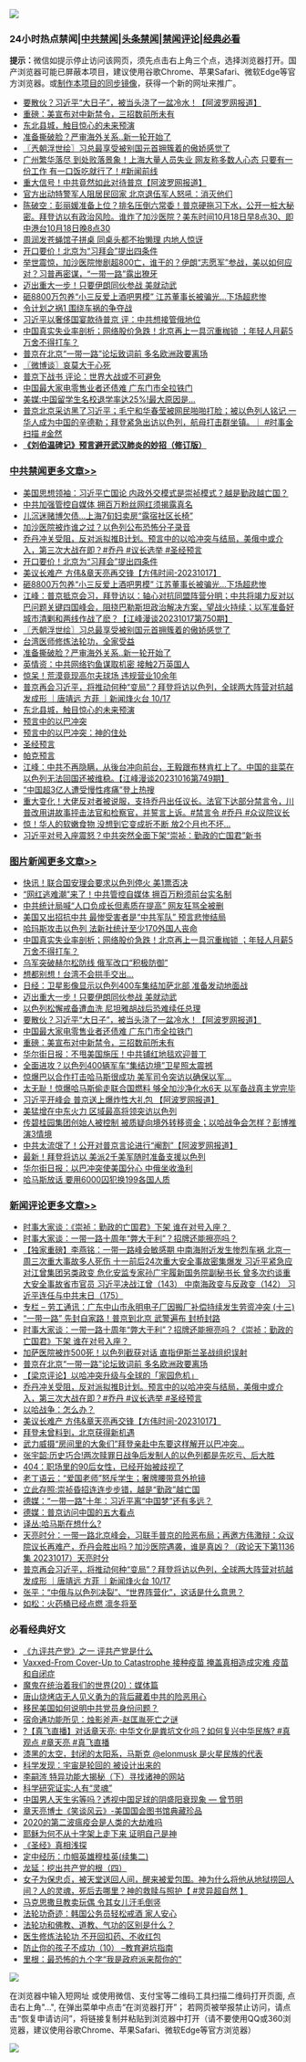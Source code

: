 ![](https://raw.githubusercontent.com/jsvpn/jsproxy/dev/64photo/fqnews-qr.jpg)

<div id="tt">
<h3>24小时热点禁闻|<a href="#%E4%B8%AD%E5%85%B1%E7%A6%81%E9%97%BB%E6%9B%B4%E5%A4%9A%E6%96%87%E7%AB%A0">中共禁闻</a>|<a href="#%E5%9B%BE%E7%89%87%E6%96%B0%E9%97%BB%E6%9B%B4%E5%A4%9A%E6%96%87%E7%AB%A0">头条禁闻</a>|<a href="#%E6%96%B0%E9%97%BB%E8%AF%84%E8%AE%BA%E6%9B%B4%E5%A4%9A%E6%96%87%E7%AB%A0">禁闻评论|<a href="#%E5%BF%85%E7%9C%8B%E7%BB%8F%E5%85%B8%E5%A5%BD%E6%96%87">经典必看</a></h3>
<div><b>提示：</b>微信如提示停止访问该网页，须先点击右上角三个点，选择浏览器打开。国产浏览器可能已屏蔽本项目，建议使用谷歌Chrome、苹果Safari、微软Edge等官方浏览器。或<a href="%E5%88%B6%E4%BD%9Cgit%E7%A6%81%E9%97%BB%E9%95%9C%E5%83%8F.md">制作本项目的同步镜像</a>，获得一个新的网址来推广。</div>
<ul>

<li><a href="/topimagenews/20231018/1948700.md">要散伙？习近平“大日子”，被当头浇了一盆冷水！【阿波罗网报道】</a></li>
<li><a href="/topimagenews/20231018/1948629.md">重磅：美宣布对中新禁令，三招数前所未有</a></li>
<li><a href="/cbnews/20231018/1948630.md">东北县城，触目惊心的未来预演</a></li>
<li><a href="/cbnews/20231018/1948738.md">准备撕破脸？严审海外关系..新一轮开始了</a></li>
<li><a href="/cbnews/20231018/1948786.md">〖兲朝浮世绘〗习总最享受被别国元首拥簇着的傲娇感觉了</a></li>
<li><a href="/sohnews/20231018/1948808.md">广州繁华落尽 到处败落景象！上海大量人员失业 网友称多数人心态 只要有一份工作 有一口饭吃就行了！#新闻前线</a></li>
<li><a href="/cnnews/20231018/1948884.md">重大信号！中共竟然如此对待普京【阿波罗网报道】</a></li>
<li><a href="/baitai/20231018/1948901.md">官方出动特警军人阻居民回家 北京退伍军人怒吼：消灭他们</a></li>
<li><a href="/sohnews/20231018/1948921.md">陈破空：彭丽媛准备上位？排名压倒六常委！普京硬拖习下水，公开一桩大秘密。拜登访以有政治风险。谁炸了加沙医院？美东时间10月18日早8点30、即中港台10月18日晚8点30</a></li>
<li><a href="/yule/20231018/1948744.md">周润发苍蝇馆子拼桌 同桌头都不抬懒理 内地人惊讶</a></li>
<li><a href="/cbnews/20231018/1948850.md">开口要价！北京为“习拜会”提出四条件</a></li>
<li><a href="/sohnews/20231018/1948640.md">举世震惊，加沙医院惨剧超800亡，谁干的？伊朗“志愿军”参战，美以如何应对？习普再密谋，“一带一路”露出獠牙</a></li>
<li><a href="/topimagenews/20231018/1948802.md">迈出重大一步！只要伊朗同伙参战 美就动武</a></li>
<li><a href="/cbnews/20231018/1948824.md">砸8800万包养“小三反爱上酒吧男模” 江苏董事长被骗光…下场超悲惨</a></li>
<li><a href="/ccpdope/20231018/1948920.md">令计划之祸1 围绕车祸的争夺战</a></li>
<li><a href="/baitai/20231018/1948806.md">习近平以奢侈国宴款待普京 评：中共想接管俄地位</a></li>
<li><a href="/topimagenews/20231018/1948896.md">中国真实失业率剖析；网络股价急跌！北京再上一具沉重枷锁 ；年轻人月薪5万舍不得打车？</a></li>
<li><a href="/comments/20231018/1948986.md">普京在北京“一带一路”论坛致词前 多名欧洲政要离场</a></li>
<li><a href="/ssgc/20231018/1948697.md">〖微博谈〗哀莫大于心死</a></li>
<li><a href="/baitai/20231018/1948964.md">普京下战书 评论：世界大战或不可避免</a></li>
<li><a href="/topimagenews/20231018/1948644.md">中国最大家电零售业者还债难 广东门市全拉铁门</a></li>
<li><a href="/cnnews/20231018/1948651.md">美媒:中国留学生名校退学率达25%!最大原因是…</a></li>
<li><a href="/sohnews/20231018/1948991.md">普京北京采访黑了习近平；毛宁和华春莹被网民啪啪打脸；被以色列人铭记 一华人成为中国的辛德勒；拜登紧急出访以色列，航母打击群坐镇。｜ #时事金扫描 #金然</a></li>
<li><b><a href="/comments/20200207/1272816.md" target="_blank">《刘伯温碑记》预言避开武汉肺炎的妙招（修订版）</a></b></li>
</ul>
</div>

<div class="catlist">
<h3><a href="/cbnews/" target="_blank">中共禁闻</a><span><a href="/cbnews/" target="_blank" rel="nofollow">更多文章>></a></span></h3>
<ul>
<li><a href="/cbnews/20231019/1949105.md" target="_blank">美国思想领袖：习近平亡国论 内政外交模式是崇祯模式？越是勤政越亡国？</a></li>
<li><a href="/cbnews/20231019/1949041.md" target="_blank">中共加强管控自媒体 拥百万粉丝网红须揭露真名</a></li>
<li><a href="/cbnews/20231019/1949040.md" target="_blank">儿沉迷赌博欠债…上海7旬妇卖房“露宿社区长椅”</a></li>
<li><a href="/cbnews/20231018/1948997.md" target="_blank">加沙医院被炸谁之过？以色列公布恐怖分子录音</a></li>
<li><a href="/comments/20231018/1948891.md" target="_blank">乔丹冲关受阻，反对派拟推B计划。预言中的以哈冲突与结局，美俄中或介入，第三次大战在即？#乔丹 #议长选举 #圣经预言</a></li>
<li><a href="/cbnews/20231018/1948850.md" target="_blank">开口要价！北京为“习拜会”提出四条件</a></li>
<li><a href="/comments/20231018/1948847.md" target="_blank">美议长难产 方伟&#038;章天亮再交锋【方伟时间-20231017】</a></li>
<li><a href="/cbnews/20231018/1948824.md" target="_blank">砸8800万包养“小三反爱上酒吧男模” 江苏董事长被骗光…下场超悲惨</a></li>
<li><a href="/cbnews/20231018/1948801.md" target="_blank">江峰：普京抵京会习，拜登访以：轴心对抗同盟阵营分明；中共将竭力反对以巴问题关键四国峰会，阻挠巴勒斯坦政治解决方案，望战火持续；以军准备好城市清剿和两线作战了麽？【江峰漫谈20231017第750期】</a></li>
<li><a href="/cbnews/20231018/1948786.md" target="_blank">〖兲朝浮世绘〗习总最享受被别国元首拥簇着的傲娇感觉了</a></li>
<li><a href="/cbnews/20231018/1948452.md" target="_blank">台湾医师修炼法轮功，全家受益</a></li>
<li><a href="/cbnews/20231018/1948738.md" target="_blank">准备撕破脸？严审海外关系..新一轮开始了</a></li>
<li><a href="/cbnews/20231018/1948737.md" target="_blank">英情资：中共网络钓鱼谋取机密 接触2万英国人</a></li>
<li><a href="/cbnews/20231018/1948736.md" target="_blank">惊呆！荒漠竟现高尔夫球场 违规营业10余年</a></li>
<li><a href="/comments/20231018/1948707.md" target="_blank">普京再会习近平，将推动何种“变局”？拜登将访以色列，全球两大阵营对抗越发成形 ｜唐靖远 方菲 ｜新闻烽火台 10/17</a></li>
<li><a href="/cbnews/20231018/1948630.md" target="_blank">东北县城，触目惊心的未来预演</a></li>
<li><a href="/comments/20231018/1948575.md" target="_blank">预言中的以巴冲突</a></li>
<li><a href="/comments/20231018/1948574.md" target="_blank">预言中的以巴冲突：神的住处</a></li>
<li><a href="/comments/20231018/1948573.md" target="_blank">圣经预言</a></li>
<li><a href="/comments/20231018/1948572.md" target="_blank">帕克预言</a></li>
<li><a href="/cbnews/20231018/1948548.md" target="_blank">江峰：中共不再隐瞒，从後台冲向前台，王毅跟布林肯杠上了。中国的韭菜在以色列无法回国还被维稳。【江峰漫谈20231016第749期】</a></li>
<li><a href="/cbnews/20231017/1948397.md" target="_blank">“中国超3亿人遭受慢性疼痛”登上热搜</a></li>
<li><a href="/comments/20231017/1948396.md" target="_blank">重大变化！大佬反对者被说服，支持乔丹出任议长。法官下达部分禁言令，川普改用讲故事抨击法官和检察官，并誓言上诉。#禁言令 #乔丹 #众议院议长</a></li>
<li><a href="/cbnews/20231017/1948372.md" target="_blank">惊！华人的软嫩食物 没想到它变成折不断 放2个月也不坏…</a></li>
<li><a href="/cbnews/20231017/1948357.md" target="_blank">习近平对号入座震怒？中共突然全面下架“崇祯：勤政的亡国君”新书</a></li>

</ul>
</div>
<div class="catlist">
<h3><a href="/topimagenews/" target="_blank">图片新闻</a><span><a href="/topimagenews/" target="_blank" rel="nofollow">更多文章>></a></span></h3>
<ul>
<li><a href="/topimagenews/20231019/1949136.md" target="_blank">快讯！联合国安理会要求以色列停火 美1票否决</a></li>
<li><a href="/topimagenews/20231019/1949075.md" target="_blank">“网红逃难潮”来了！中共管控自媒体 拥百万粉须前台实名制</a></li>
<li><a href="/topimagenews/20231019/1949039.md" target="_blank">中共统计局喊“人口负成长但素质在提高” 网友狂骂全被删</a></li>
<li><a href="/topimagenews/20231018/1949027.md" target="_blank">美国又出招抗中共 最惨受害者是“中共军队” 预言悲惨结局</a></li>
<li><a href="/topimagenews/20231018/1948903.md" target="_blank">哈玛斯攻击以色列 法新社统计至少170外国人丧命</a></li>
<li><a href="/topimagenews/20231018/1948896.md" target="_blank">中国真实失业率剖析；网络股价急跌！北京再上一具沉重枷锁 ；年轻人月薪5万舍不得打车？</a></li>
<li><a href="/topimagenews/20231018/1948838.md" target="_blank">乌军突破赫尔松防线 俄军改口“积极防御”</a></li>
<li><a href="/topimagenews/20231018/1948823.md" target="_blank">想都别想！台湾不会拱手交出…</a></li>
<li><a href="/topimagenews/20231018/1948803.md" target="_blank">日经：卫星影像显示以色列400车集结加萨北部 准备发动地面战</a></li>
<li><a href="/topimagenews/20231018/1948802.md" target="_blank">迈出重大一步！只要伊朗同伙参战 美就动武</a></li>
<li><a href="/topimagenews/20231018/1948790.md" target="_blank">以色列松懈戒备遭血洗 尼坦雅胡战后恐难续任总理</a></li>
<li><a href="/topimagenews/20231018/1948700.md" target="_blank">要散伙？习近平“大日子”，被当头浇了一盆冷水！【阿波罗网报道】</a></li>
<li><a href="/topimagenews/20231018/1948644.md" target="_blank">中国最大家电零售业者还债难 广东门市全拉铁门</a></li>
<li><a href="/topimagenews/20231018/1948629.md" target="_blank">重磅：美宣布对中新禁令，三招数前所未有</a></li>
<li><a href="/topimagenews/20231017/1948529.md" target="_blank">华尔街日报：不甩美国施压！中共铺红地毯欢迎普丁</a></li>
<li><a href="/topimagenews/20231017/1948501.md" target="_blank">全面进攻？以色列400辆军车“集结边境”卫星照太震撼</a></li>
<li><a href="/topimagenews/20231017/1948500.md" target="_blank">惊爆巴以合作打击哈马斯很成功 美军司令突访以确保以军&#8230;</a></li>
<li><a href="/topimagenews/20231017/1948499.md" target="_blank">太无耻！惊爆哈马斯偷走联合国燃料 够全加沙净化水6天 以军备战真主党完毕</a></li>
<li><a href="/topimagenews/20231017/1948447.md" target="_blank">习近平开峰会 普京送上爆炸性大礼包 【阿波罗网报道】</a></li>
<li><a href="/topimagenews/20231017/1948406.md" target="_blank">美猛增在中东火力 区域最高将领突访以色列</a></li>
<li><a href="/topimagenews/20231017/1948395.md" target="_blank">传碧桂园集团创始人被控制 被质疑向境外转移资金；以哈战争会怎样？彭博推演3情境</a></li>
<li><a href="/topimagenews/20231017/1948371.md" target="_blank">中共太流氓了！公开对普京言论进行“阉割”【阿波罗网报道】</a></li>
<li><a href="/topimagenews/20231017/1948356.md" target="_blank">最新！拜登将访以 美派2千美军随时准备支援以色列</a></li>
<li><a href="/topimagenews/20231017/1948355.md" target="_blank">华尔街日报：以巴冲突使美国分心 中俄坐收渔利</a></li>
<li><a href="/topimagenews/20231017/1948323.md" target="_blank">哈马斯放话 要用6000囚犯换199各国人质</a></li>

</ul>
</div>
<div class="catlist">
<h3><a href="/comments/" target="_blank">新闻评论</a><span><a href="/comments/" target="_blank" rel="nofollow">更多文章>></a></span></h3>
<ul>
<li><a href="/comments/20231018/1949037.md" target="_blank">时事大家谈：《崇祯：勤政的亡国君》下架 谁在对号入座？&#160;</a></li>
<li><a href="/comments/20231018/1949036.md" target="_blank">时事大家谈：一带一路十周年“弊大于利”？招牌还能擦亮吗？</a></li>
<li><a href="/comments/20231018/1949025.md" target="_blank">【独家重磅】李燕铭：一带一路峰会敏感期 中南海附近发生惨烈车祸 北京一周三次重大事故多人死伤 十一前后24次重大安全事故密集爆发 习近平紧急应对江曾集团另类政变 危化安监专家孙广宇履新国务院副秘书长 曾多次约谈重大安全事故省市官员 习近平决战江曾（143） 中南海政变与反政变（142） 习近平连任与中共末日（175）</a></li>
<li><a href="/comments/20231018/1949023.md" target="_blank">专栏 &#8211; 劳工通讯：广东中山市永明电子厂因搬厂补偿持续发生劳资冲突 (十三)</a></li>
<li><a href="/comments/20231018/1949016.md" target="_blank">“一带一路” 先封自家路！普京到北京 武警遍布 封桥封路</a></li>
<li><a href="/comments/20231018/1948995.md" target="_blank">时事大家谈：一带一路十周年“弊大于利”？招牌还能擦亮吗？《崇祯：勤政的亡国君》下架 谁在对号入座？&#160;</a></li>
<li><a href="/comments/20231018/1948987.md" target="_blank">加萨医院被炸500死！以色列截获对话 直指伊斯兰圣战组织误射</a></li>
<li><a href="/comments/20231018/1948986.md" target="_blank">普京在北京“一带一路”论坛致词前 多名欧洲政要离场</a></li>
<li><a href="/comments/20231018/1948973.md" target="_blank">【梁京评论】以哈冲突升级与全球的「家园危机」</a></li>
<li><a href="/comments/20231018/1948891.md" target="_blank">乔丹冲关受阻，反对派拟推B计划。预言中的以哈冲突与结局，美俄中或介入，第三次大战在即？#乔丹 #议长选举 #圣经预言</a></li>
<li><a href="/comments/20231018/1948852.md" target="_blank">以哈战争：怎么办？</a></li>
<li><a href="/comments/20231018/1948847.md" target="_blank">美议长难产 方伟&#038;章天亮再交锋【方伟时间-20231017】</a></li>
<li><a href="/comments/20231018/1948839.md" target="_blank">拜登未曾料到，北京获得新机遇</a></li>
<li><a href="/comments/20231018/1948817.md" target="_blank">武力威摄“房间里的大象们”拜登亲赴中东要这样解开以巴冲突…</a></li>
<li><a href="/comments/20231018/1948816.md" target="_blank">张宇韶:历史巧合!两次赎罪日战争后发制人的以色列都是先吃亏、后大胜</a></li>
<li><a href="/comments/20231018/1948778.md" target="_blank">404：职场里的90后女性，已经开始被歧视了</a></li>
<li><a href="/comments/20231018/1948777.md" target="_blank">老丁语云：“爱国老师”怒斥学生；奢牌腰带意外抢镜</a></li>
<li><a href="/comments/20231018/1948776.md" target="_blank">立此存照:崇祯昏招连连步步错，越是“勤政”越亡国</a></li>
<li><a href="/comments/20231018/1948742.md" target="_blank">德媒：“一带一路”十年：习近平离“中国梦”还有多远？</a></li>
<li><a href="/comments/20231018/1948741.md" target="_blank">德媒：普京访问中国的五大看点</a></li>
<li><a href="/comments/20231018/1948740.md" target="_blank">译丛:哈马斯在想什么?</a></li>
<li><a href="/comments/20231018/1948734.md" target="_blank">天亮时分：一带一路北京峰会，习联手普京的险恶布局；再邀方伟激辩：众议院议长再难产，乔丹会胜出吗？加沙医院遇袭，谁是真凶？（政论天下第1136集 20231017）天亮时分</a></li>
<li><a href="/comments/20231018/1948707.md" target="_blank">普京再会习近平，将推动何种“变局”？拜登将访以色列，全球两大阵营对抗越发成形 ｜唐靖远 方菲 ｜新闻烽火台 10/17</a></li>
<li><a href="/comments/20231018/1948676.md" target="_blank">张平：“中俄与以色列决裂”、“世界阵营化”，这话是什么意思？</a></li>
<li><a href="/comments/20231018/1948675.md" target="_blank">如松：火药桶已经点燃 凛冬将至</a></li>

</ul>
</div>

<div class="catlist">
<h3>必看经典好文</h3>
<ul>
<li><a href="/bookonline/20131116/201056.md" target="_blank">《九评共产党》之一 评共产党是什么</a></li>
<li><a href="/comments/20230812/1919435.md" target="_blank">Vaxxed-From Cover-Up to Catastrophe 接种疫苗 掩盖真相造成灾难 疫苗和自闭症</a></li>
<li><a href="/comments/20180725/976787.md" target="_blank">魔鬼在统治着我们的世界(20)：媒体篇</a></li>
<li><a href="/cbnews/20220615/1745823.md" target="_blank">唐山烧烤店无人见义勇为的背后藏着中共的险恶用心</a></li>
<li><a href="/comments/20220819/1773759.md" target="_blank">移民美国如何说明中共党员身份问题？</a></li>
<li><a href="/tculture/20151001/455916.md" target="_blank">宿命通功能所见：烛影斧声-赵匡胤死亡之谜</a></li>
<li><a href="/bannedvideo/20220601/1740169.md" target="_blank">?【真飞直播】对话章天亮: 中华文化是粪坑文化吗？如何复兴中华民族? #真观点 #章天亮 #真飞直播</a></li>
<li><a href="/cbnews/20211017/1639766.md" target="_blank">漆黑的太空，封闭的太阳系，马斯克 @elonmusk 是火星民族的代表</a></li>
<li><a href="/comments/20230228/1854345.md" target="_blank">科学发现：宇宙是轮回的 被设计出来的</a></li>
<li><a href="/tculture/xiulian/20160303/508938.md" target="_blank">李嗣涔 特异功能大揭秘（下）寻找诸神的网站</a></li>
<li><a href="/cnnews/20220202/1686894.md" target="_blank">科学研究证实:人有“灵魂”</a></li>
<li><a href="/comments/20220208/1689146.md" target="_blank">中国男人天生劣等吗？透视中国足球的阴盛阳衰现象 — 曾节明</a></li>
<li><a href="/comments/20220925/1789151.md" target="_blank">章天亮博士《笑谈风云》-美国国会图书馆典藏珍品</a></li>
<li><a href="/comments/20200712/1359432.md" target="_blank">2020的第二波瘟疫会是人类的大劫难吗</a></li>
<li><a href="/ccpdope/20190803/1168965.md" target="_blank">耶稣为何不从十字架上走下来 证明自己是神</a></li>
<li><a href="/tculture/20201113/1430493.md" target="_blank">《圣经》真相浅探</a></li>
<li><a href="/tculture/20161102/608445.md" target="_blank">定中经历：巾帼英雄穆桂英(续集二)</a></li>
<li><a href="/comments/20200930/1405812.md" target="_blank">龙延：挖出共产党的根（四）</a></li>
<li><a href="/comments/20211012/1636544.md" target="_blank">女子为保忠贞，被天堂送回人间，醒来被爱包围。神为什么将他从地狱捞回人间？人的灵魂，死后去哪里？神的救赎与照护【 #灵异超自然 】</a></li>
<li><a href="/lifebaike/20180921/1001202.md" target="_blank">马克思撒旦教卖玩偶 令其女儿汗毛倒竖</a></li>
<li><a href="/comments/20220710/1756469.md" target="_blank">法轮功奇迹：韩国公务员轻松戒酒 家人安心</a></li>
<li><a href="/comments/20220329/1711172.md" target="_blank">法轮功和佛教、道教、气功的区别是什么？</a></li>
<li><a href="/cbnews/20211114/1652055.md" target="_blank">医生修炼法轮功 不开回扣药、不收红包</a></li>
<li><a href="/comments/20230925/1899103.md" target="_blank">防止你的孩子不成功（10） &#8211;教育避坑指南</a></li>
<li><a href="/lifebaike/20210115/1468011.md" target="_blank">里根：最恐怖的九个字“我是政府派来帮你的”</a></li>

</ul>
</div>

![](https://raw.githubusercontent.com/jsvpn/jsproxy/dev/64photo/fqnews-qr.jpg)

在浏览器中输入短网址 或使用微信、支付宝等二维码工具扫描二维码打开页面, 点击右上角"...", 在弹出菜单中点击“在浏览器打开”； 若网页被举报禁止访问，请点击“恢复申请访问”，将链接复制并粘贴到浏览器中打开（请不要使用QQ或360浏览器，建议使用谷歌Chrome、苹果Safari、微软Edge等官方浏览器）

![](https://raw.githubusercontent.com/jsvpn/jsproxy/dev/64photo/wx.jpg)